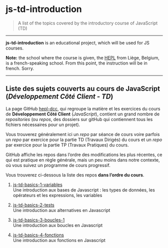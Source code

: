 # js-td-introduction

> A list of the topics covered by the introductory course of JavaScript (TD) 

* * *

**js-td-introduction** is an educational project, which will be used for JS courses.

**Note:** the school where the course is given, the [HEPL](http://www.provincedeliege.be/hauteecole) from Liège, Belgium, is a french-speaking school. From this point, the instruction will be in french. Sorry.

* * *

## Liste des sujets couverts au cours de JavaScript (*Développement Côté Client - TD*)

La page GitHub [hepl-dcc](https://github.com/hepl-dcc), qui regroupe la matière et les exercices du cours de **Développement Côté Client** (*JavaScript*), contient un grand nombre de *repositories* (ou *repos*, des dossiers sur gitHub qui contiennent tous les fichiers nécessaires pour un projet).

Vous trouverez généralement ici un *repo* par séance de cours voire parfois un *repo* par exercice pour la partie TD (Travaux Dirigés) du cours et un *repo* par exercice pour la partie TP (Travaux Pratiques) du cours.

GitHub affiche les repos dans l’ordre des modifications les plus récentes, ce qui est pratique en règle générale, mais un peu moins dans notre contexte, où vous suivez un programme de cours progressif.

Vous trouverez ci-dessous la liste des repos **dans l’ordre du cours**.

1. [js-td-basics-1-variables](https://www.github.com/hepl-dcc/js-td-basics-1-variables)  
Une introduction aux bases de Javascript : les types de données, les opérateurs et les expressions, les variables

2. [js-td-basics-2-tests](https://www.github.com/hepl-dcc/js-td-basics-2-tests)  
Une introduction aux alternatives en Javascript

3. [js-td-basics-3-boucles-1](https://www.github.com/hepl-dcc/js-td-basics-3-boucles-1)  
Une introduction aux boucles en Javascript

4. [js-td-basics-4-fonctions](https://www.github.com/hepl-dcc/js-td-basics-4-fonctions)  
Une introduction aux fonctions en Javascript
